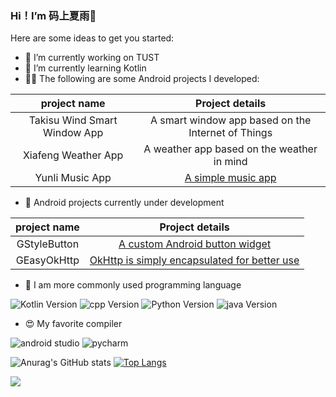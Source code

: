 ### Hi！I’m 码上夏雨👋

Here are some ideas to get you started:

- 📖 I’m currently working on TUST
- 📓 I’m currently learning Kotlin
- 👨‍💻 The following are some Android projects I developed:

|  project name   | Project details  |
|  :----:  | :----:  |
| Takisu Wind Smart Window App  | A smart window app based on the Internet of Things |
| Xiafeng Weather App  | A weather app based on the weather in mind |
| Yunli Music App | [A simple music app](https://github.com/Mashiro2019/GMusic) |

- 🤖 Android projects currently under development

|  project name   | Project details  |
|  :----:  | :----:  |
| GStyleButton  | [A custom Android button widget](https://github.com/SakurajimaMaii/GStyleButton) |
| GEasyOkHttp   | [OkHttp is simply encapsulated for better use](https://github.com/SakurajimaMaii/GEasyOkHttp) |

- 🤗 I am more commonly used programming language

![Kotlin Version](https://img.shields.io/badge/kotlin-v1.4.31-%2300b894)
![cpp Version](https://img.shields.io/badge/cpp-C%2B%2B23-%230984e3)
![Python Version](https://img.shields.io/badge/python-v3.8.3-%23e84393)
![java Version](https://img.shields.io/badge/java-8-%231e3799)

- 😍 My favorite compiler

![android studio](https://img.shields.io/badge/Android%20Studio-4.1.3-%230097e6)
![pycharm](https://img.shields.io/badge/pycharm-2020.3-brightgreen)

![Anurag's GitHub stats](https://github-readme-stats.vercel.app/api?username=SakurajimaMaii&show_icons=true&theme=cobalt)
[![Top Langs](https://github-readme-stats.vercel.app/api/top-langs/?username=SakurajimaMaii&layout=compact)](https://github.com/anuraghazra/github-readme-stats)

<img src="https://wakatime.com/share/@2437d9e8-49d1-40cd-be26-12f990dc3b92/4ffbf9c8-7370-4b30-8d5a-0935ab9e81b0.svg" />

